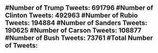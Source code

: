 #Number of Trump Tweets: 691796
#Number of Clinton Tweets: 492963
#Number of Rubio Tweets: 194884
#Number of Sanders Tweets: 190625
#Number of Carson Tweets: 108877
#Number of Bush Tweets: 73761
#Total Number of Tweets:  
---
